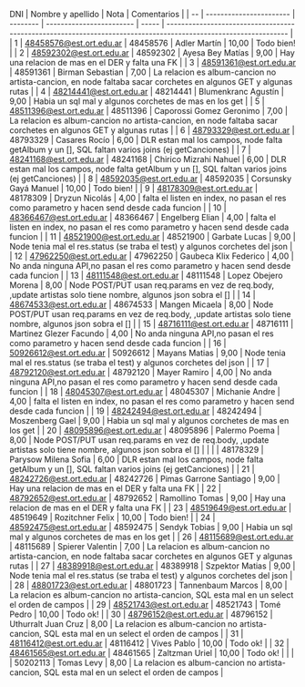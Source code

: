 DNI      | Nombre y apellido        | Nota  | Comentarios                                                                                                     |
| -- | ----------------------- | -------- | ------------------------ | ----- | --------------------------------------------------------------------------------------------------------------- |
| 1  | 48458576@est.ort.edu.ar | 48458576 | Adler Martín             | 10,00 | Todo bien!                                                                                                      |
| 2  | 48592302@est.ort.edu.ar | 48592302 | Ayesa Bey Matías         | 9,00  | Hay una relacion de mas en el DER y falta una FK                                                                |
| 3  | 48591361@est.ort.edu.ar | 48591361 | Birman Sebastian         | 7,00  | La relacion es album-cancion no artista-cancion, en node faltaba sacar corchetes en algunos GET y algunas rutas |
| 4  | 48214441@est.ort.edu.ar | 48214441 | Blumenkranc Agustín      | 9,00  | Habia un sql mal y algunos corchetes de mas en los get                                                          |
| 5  | 48511396@est.ort.edu.ar | 48511396 | Caporossi Gomez Geronimo | 7,00  | La relacion es album-cancion no artista-cancion, en node faltaba sacar corchetes en algunos GET y algunas rutas |
| 6  | 48793329@est.ort.edu.ar | 48793329 | Casares Rocío            | 6,00  | DLR estan mal los campos, node falta getAlbum y un [], SQL faltan varios joins (ej getCanciones)                |
| 7  | 48241168@est.ort.edu.ar | 48241168 | Chirico Mizrahi Nahuel   | 6,00  | DLR estan mal los campos, node falta getAlbum y un [], SQL faltan varios joins (ej getCanciones)                |
| 8  | 48592035@est.ort.edu.ar | 48592035 | Corsunsky Gayá Manuel    | 10,00 | Todo bien!                                                                                                      |
| 9  | 48178309@est.ort.edu.ar | 48178309 | Dryzun Nicolás           | 4,00  | falta el listen en index, no pasan el res como parametro y hacen send desde cada funcion                        |
| 10 | 48366467@est.ort.edu.ar | 48366467 | Engelberg Elian          | 4,00  | falta el listen en index, no pasan el res como parametro y hacen send desde cada funcion                        |
| 11 | 48521900@est.ort.edu.ar | 48521900 | Garbate Lucas            | 9,00  | Node tenia mal el res.status (se traba el test) y algunos corchetes del json                                    |
| 12 | 47962250@est.ort.edu.ar | 47962250 | Gaubeca Klix Federico    | 4,00  | No anda ninguna API,no pasan el res como parametro y hacen send desde cada funcion                              |
| 13 | 48111548@est.ort.edu.ar | 48111548 | Lopez Obejero Morena     | 8,00  | Node POST/PUT usan req.params en vez de req.body, ,update artistas solo tiene nombre, algunos json sobra el []  |
| 14 | 48674533@est.ort.edu.ar | 48674533 | Mangen Micaela           | 8,00  | Node POST/PUT usan req.params en vez de req.body, ,update artistas solo tiene nombre, algunos json sobra el []  |
| 15 | 48716111@est.ort.edu.ar | 48716111 | Martinez Glezer Facundo  | 4,00  | No anda ninguna API,no pasan el res como parametro y hacen send desde cada funcion                              |
| 16 | 50926612@est.ort.edu.ar | 50926612 | Mayans Matias            | 9,00  | Node tenia mal el res.status (se traba el test) y algunos corchetes del json                                    |
| 17 | 48792120@est.ort.edu.ar | 48792120 | Mayer Ramiro             | 4,00  | No anda ninguna API,no pasan el res como parametro y hacen send desde cada funcion                              |
| 18 | 48045307@est.ort.edu.ar | 48045307 | Michanie Andre           | 4,00  | falta el listen en index, no pasan el res como parametro y hacen send desde cada funcion                        |
| 19 | 48242494@est.ort.edu.ar | 48242494 | Moszenberg Gael          | 9,00  | Habia un sql mal y algunos corchetes de mas en los get                                                          |
| 20 | 48095896@est.ort.edu.ar | 48095896 | Palermo Poema            | 8,00  | Node POST/PUT usan req.params en vez de req.body, ,update artistas solo tiene nombre, algunos json sobra el []  |
|    |                         | 48178329 | Parysow Milena Sofia     | 6,00  | DLR estan mal los campos, node falta getAlbum y un [], SQL faltan varios joins (ej getCanciones)                |
| 21 | 48242726@est.ort.edu.ar | 48242726 | Pimas Garrone Santiago   | 9,00  | Hay una relacion de mas en el DER y falta una FK                                                                |
| 22 | 48792652@est.ort.edu.ar | 48792652 | Ramollino Tomas          | 9,00  | Hay una relacion de mas en el DER y falta una FK                                                                |
| 23 | 48519649@est.ort.edu.ar | 48519649 | Rozitchner Felix         | 10,00 | Todo bien!                                                                                                      |
| 24 | 48592475@est.ort.edu.ar | 48592475 | Sendyk Tobias            | 9,00  | Habia un sql mal y algunos corchetes de mas en los get                                                          |
| 26 | 48115689@est.ort.edu.ar | 48115689 | Spierer Valentin         | 7,00  | La relacion es album-cancion no artista-cancion, en node faltaba sacar corchetes en algunos GET y algunas rutas |
| 27 | 48389918@est.ort.edu.ar | 48389918 | Szpektor Matias          | 9,00  | Node tenia mal el res.status (se traba el test) y algunos corchetes del json                                    |
| 28 | 48801723@est.ort.edu.ar | 48801723 | Tannenbaum Marcos        | 8,00  | La relacion es album-cancion no artista-cancion, SQL esta mal en un select el orden de campos                   |
| 29 | 48521743@est.ort.edu.ar | 48521743 | Tomé Pedro               | 10,00 | Todo ok!                                                                                                        |
| 30 | 48796152@est.ort.edu.ar | 48796152 | Uthurralt Juan Cruz      | 8,00  | La relacion es album-cancion no artista-cancion, SQL esta mal en un select el orden de campos                   |
| 31 | 48116412@est.ort.edu.ar | 48116412 | Vives Pablo              | 10,00 | Todo ok!                                                                                                        |
| 32 | 48461565@est.ort.edu.ar | 48461565 | Zaltzman Uriel           | 10,00 | Todo ok!                                                                                                        |
|    |                         | 50202113 | Tomas Levy               | 8,00  | La relacion es album-cancion no artista-cancion, SQL esta mal en un select el orden de campos                   |

